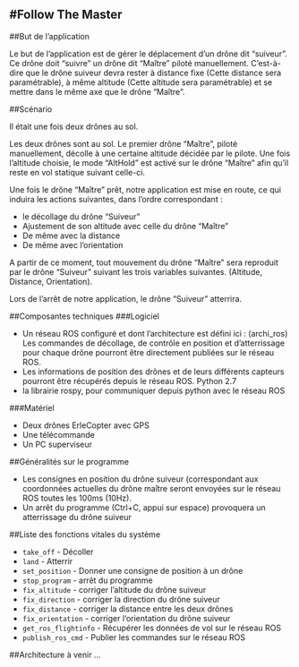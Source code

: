 #Follow The Master
------------------------------------------

##But de l’application

Le but de l’application est de gérer le déplacement d’un drône dit “suiveur”. Ce drône doit “suivre” un drône dit “Maître” piloté manuellement. C’est-à-dire que le drône suiveur devra rester à distance fixe (Cette distance sera paramétrable), à même altitude (Cette altitude sera paramétrable) et se mettre dans le même axe que le drône “Maître”.

##Scénario

Il était une fois deux drônes au sol. 

Les deux drônes sont au sol. Le premier drône “Maître”, piloté manuellement, décolle à une certaine altitude décidée par le pilote. Une fois l’altitude choisie, le mode “AltHold” est activé sur le drône “Maître” afin qu’il reste en vol statique suivant celle-ci.

Une fois le drône “Maître” prêt, notre application est mise en route, ce qui induira les actions suivantes, dans l’ordre correspondant :
- le décollage du drône “Suiveur”
- Ajustement de son altitude avec celle du drône “Maître”
- De même avec la distance
- De même avec l’orientation

A partir de ce moment, tout mouvement du drône “Maître” sera reproduit par le drône “Suiveur” suivant les trois variables suivantes. (Altitude, Distance, Orientation).

Lors de l’arrêt de notre application, le drône “Suiveur” atterrira.

##Composantes techniques
###Logiciel
- Un réseau ROS configuré et dont l’architecture est défini ici : (archi_ros)
		Les commandes de décollage, de contrôle en position et d’atterrissage pour chaque drône pourront être directement publiées sur le réseau ROS.
- Les informations de position des drônes et de leurs différents capteurs pourront être récupérés depuis le réseau ROS.
Python 2.7
- la librairie rospy, pour communiquer depuis python avec le réseau ROS

###Matériel
- Deux drônes ErleCopter avec GPS
- Une télécommande 
- Un PC superviseur

##Généralités sur le programme

- Les consignes en position du drône suiveur (correspondant aux coordonnées actuelles du drône maître seront envoyées sur le réseau ROS toutes les 100ms (10Hz).
- Un arrêt du programme (Ctrl+C, appui sur espace) provoquera un atterrissage du drône suiveur


##Liste des fonctions vitales du système

- `take_off` - Décoller 
- `land` - Atterrir
- `set_position` - Donner une consigne de position à un drône
- `stop_program` - arrêt du programme
- `fix_altitude` - corriger l’altitude du drône suiveur
- `fix_direction` - corriger la direction du drône suiveur
- `fix_distance` - corriger la distance entre les deux drônes
- `fix_orientation` - corriger l‘orientation du drône suiveur
- `get_ros_flightinfo` - Récupérer les données de vol sur le réseau ROS
- `publish_ros_cmd` - Publier les commandes sur le réseau ROS

##Architecture
à venir ...




